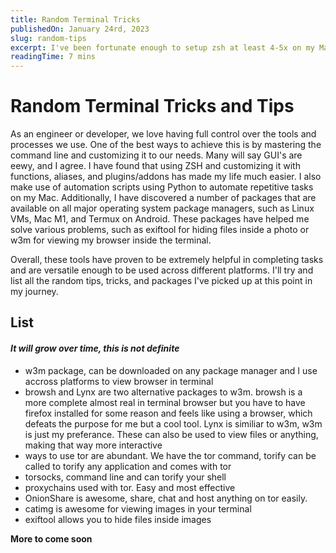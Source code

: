 ```yaml
---
title: Random Terminal Tricks
publishedOn: January 24rd, 2023
slug: random-tips
excerpt: I've been fortunate enough to setup zsh at least 4-5x on my Mac M1. I add custom functions and aliases to my .zshrc file for everything. I've also found a number of random packages extremely useful. I want to share those bits of information somewhere.
readingTime: 7 mins
---
```


# Random Terminal Tricks and Tips

As an engineer or developer, we love having full control over the tools and processes we use.  One of the best ways to achieve this is by mastering the command line and customizing it to our needs. Many will say GUI's are eewy, and I agree. I have found that using ZSH and customizing it with functions, aliases, and plugins/addons has made my life much easier. I also make use of automation scripts using Python to automate repetitive tasks on my Mac. Additionally, I have discovered a number of packages that are available on all major operating system package managers, such as Linux VMs, Mac M1, and Termux on Android. These packages have helped me solve various problems, such as exiftool for hiding files inside a photo or w3m for viewing my browser inside the terminal. 
            
Overall, these tools have proven to be extremely helpful in completing tasks and are versatile enough to be used across different platforms. I'll try and list all the random tips, tricks, and packages I've picked up at this point in my journey. 


## List
#### ***It will grow over time, this is not definite***

- w3m package, can be downloaded on any package manager and I use accross platforms to view browser in terminal
- browsh and Lynx are two alternative packages to w3m. browsh is a more complete almost real in terminal browser but you have to have firefox installed for some reason and feels like using a browser, which defeats the purpose for me but a cool tool. Lynx is similiar to w3m, w3m is just my preferance. These can also be used to view files or anything, making that way more interactive
- ways to use tor are abundant. We have the tor command, torify can be called to torify any application and comes with tor
- torsocks, command line and can torify your shell
- proxychains used with tor. Easy and most effective
- OnionShare is awesome, share, chat and host anything on tor easily. 
- catimg is awesome for viewing images in your terminal
- exiftool allows you to hide files inside images
  

**More to come soon**